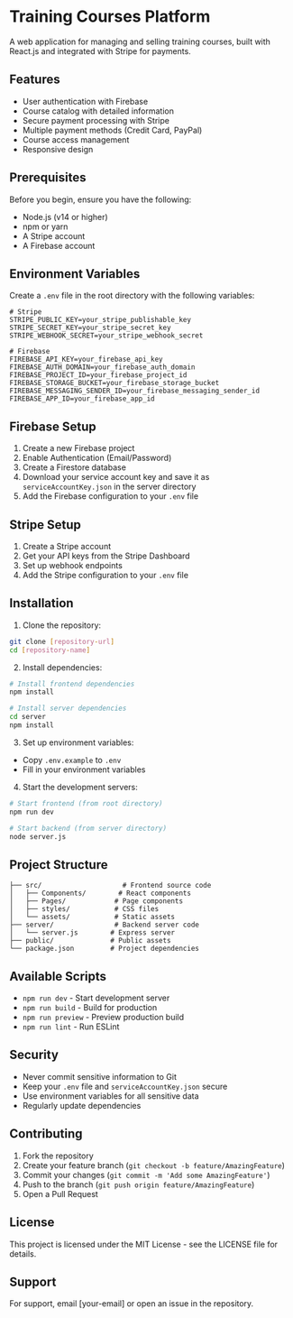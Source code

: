 # Training Courses Platform

A web application for managing and selling training courses, built with React.js and integrated with Stripe for payments.

## Features

- User authentication with Firebase
- Course catalog with detailed information
- Secure payment processing with Stripe
- Multiple payment methods (Credit Card, PayPal)
- Course access management
- Responsive design

## Prerequisites

Before you begin, ensure you have the following:
- Node.js (v14 or higher)
- npm or yarn
- A Stripe account
- A Firebase account

## Environment Variables

Create a `.env` file in the root directory with the following variables:

```env
# Stripe
STRIPE_PUBLIC_KEY=your_stripe_publishable_key
STRIPE_SECRET_KEY=your_stripe_secret_key
STRIPE_WEBHOOK_SECRET=your_stripe_webhook_secret

# Firebase
FIREBASE_API_KEY=your_firebase_api_key
FIREBASE_AUTH_DOMAIN=your_firebase_auth_domain
FIREBASE_PROJECT_ID=your_firebase_project_id
FIREBASE_STORAGE_BUCKET=your_firebase_storage_bucket
FIREBASE_MESSAGING_SENDER_ID=your_firebase_messaging_sender_id
FIREBASE_APP_ID=your_firebase_app_id
```

## Firebase Setup

1. Create a new Firebase project
2. Enable Authentication (Email/Password)
3. Create a Firestore database
4. Download your service account key and save it as `serviceAccountKey.json` in the server directory
5. Add the Firebase configuration to your `.env` file

## Stripe Setup

1. Create a Stripe account
2. Get your API keys from the Stripe Dashboard
3. Set up webhook endpoints
4. Add the Stripe configuration to your `.env` file

## Installation

1. Clone the repository:
```bash
git clone [repository-url]
cd [repository-name]
```

2. Install dependencies:
```bash
# Install frontend dependencies
npm install

# Install server dependencies
cd server
npm install
```

3. Set up environment variables:
- Copy `.env.example` to `.env`
- Fill in your environment variables

4. Start the development servers:
```bash
# Start frontend (from root directory)
npm run dev

# Start backend (from server directory)
node server.js
```

## Project Structure

```
├── src/                    # Frontend source code
│   ├── Components/        # React components
│   ├── Pages/            # Page components
│   ├── styles/           # CSS files
│   └── assets/           # Static assets
├── server/               # Backend server code
│   └── server.js        # Express server
├── public/              # Public assets
└── package.json         # Project dependencies
```

## Available Scripts

- `npm run dev` - Start development server
- `npm run build` - Build for production
- `npm run preview` - Preview production build
- `npm run lint` - Run ESLint

## Security

- Never commit sensitive information to Git
- Keep your `.env` file and `serviceAccountKey.json` secure
- Use environment variables for all sensitive data
- Regularly update dependencies

## Contributing

1. Fork the repository
2. Create your feature branch (`git checkout -b feature/AmazingFeature`)
3. Commit your changes (`git commit -m 'Add some AmazingFeature'`)
4. Push to the branch (`git push origin feature/AmazingFeature`)
5. Open a Pull Request

## License

This project is licensed under the MIT License - see the LICENSE file for details.

## Support

For support, email [your-email] or open an issue in the repository.

